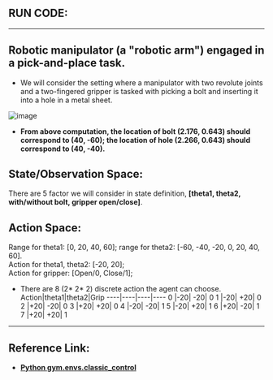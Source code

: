 ## RUN CODE: 


 _________________________________
## Robotic manipulator (a "robotic arm") engaged in a pick-and-place task.  

 - We will consider the setting where a manipulator with two revolute joints and a two-fingered gripper is tasked with picking a bolt and inserting it into a hole in a metal sheet. 

 ![image](https://user-images.githubusercontent.com/88390140/134245843-25476f5f-8d81-4c2a-9347-408065b37b60.png)

 - **From above computation, the location of bolt (2.176, 0.643) should correspond to (40, -60); the location of hole (2.266, 0.643) should correspond to (40, -40).** 


## State/Observation Space: 
There are 5 factor we will consider in state definition, **[theta1, theta2, with/without bolt, gripper open/close]**. 

## Action Space: 
Range for theta1: [0, 20, 40, 60]; range for theta2: [-60, -40, -20, 0, 20, 40, 60].         
Action for theta1, theta2: [-20, 20];   
Action for gripper: [Open/0, Close/1];                    
   
- There are 8 (2* 2* 2) discrete action the agent can choose.   
Action|theta1|theta2|Grip
----|----|----|----
0 |-20| -20| 0 
1 |-20| +20| 0 
2 |+20| -20| 0 
3 |+20| +20| 0 
4 |-20| -20| 1
5 |-20| +20| 1 
6 |+20| -20| 1 
7 |+20| +20| 1 

__________________________________

## Reference Link:
 - [**Python gym.envs.classic_control**](https://www.programcreek.com/python/index/8261/gym.envs.classic_control)
